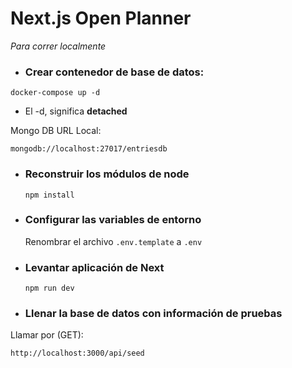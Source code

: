 # Next.js Open Planner

_Para correr localmente_

- ### Crear contenedor de base de datos:

```
docker-compose up -d
```

- El -d, significa **detached**

Mongo DB URL Local:

```
mongodb://localhost:27017/entriesdb
```

- ### Reconstruir los módulos de node

  `npm install`

- ### Configurar las variables de entorno

  Renombrar el archivo `.env.template` a `.env`

- ### Levantar aplicación de Next

  `npm run dev`

- ### Llenar la base de datos con información de pruebas

Llamar por (GET):

```
http://localhost:3000/api/seed
```
